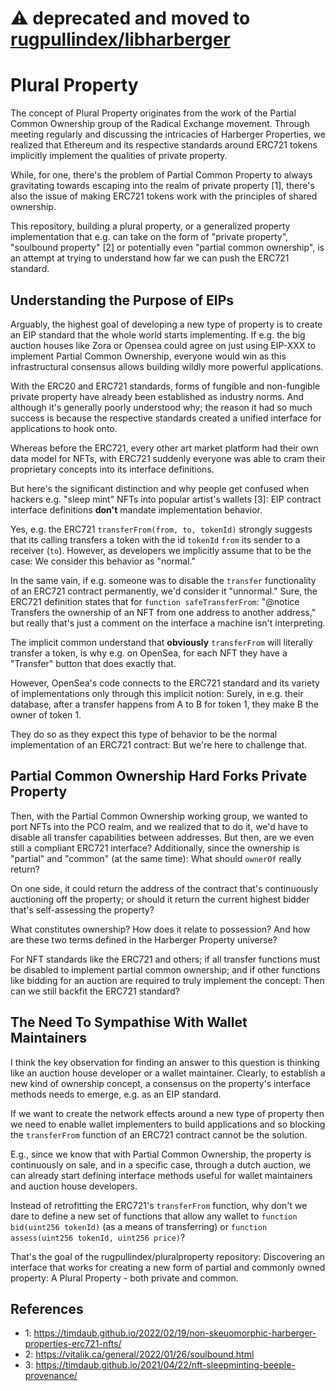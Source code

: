 # ⚠️ deprecated and moved to [rugpullindex/libharberger](https://github.com/rugpullindex/libharberger)
# Plural Property

The concept of Plural Property originates from the work of the Partial Common
Ownership group of the Radical Exchange movement. Through meeting regularly and
discussing the intricacies of Harberger Properties, we realized that Ethereum
and its respective standards around ERC721 tokens implicitly implement the
qualities of private property.

While, for one, there's the problem of Partial Common Property to always
gravitating towards escaping into the realm of private property [1], there's
also the issue of making ERC721 tokens work with the principles of shared
ownership.

This repository, building a plural property, or a generalized property
implementation that e.g. can take on the form of "private property", "soulbound
property" [2] or potentially even "partial common ownership", is an attempt at
trying to understand how far we can push the ERC721 standard.

## Understanding the Purpose of EIPs

Arguably, the highest goal of developing a new type of property is to create an
EIP standard that the whole world starts implementing. If e.g. the big auction
houses like Zora or Opensea could agree on just using EIP-XXX to implement
Partial Common Ownership, everyone would win as this infrastructural consensus
allows building wildly more powerful applications.

With the ERC20 and ERC721 standards, forms of fungible and non-fungible private
property have already been established as industry norms. And although it's
generally poorly understood why; the reason it had so much success is because
the respective standards created a unified interface for applications to hook
onto.

Whereas before the ERC721, every other art market platform had their own data
model for NFTs, with ERC721 suddenly everyone was able to cram their
proprietary concepts into its interface definitions.

But here's the significant distinction and why people get confused when hackers
e.g. "sleep mint" NFTs into popular artist's wallets [3]: EIP contract
interface definitions **don't** mandate implementation behavior.

Yes, e.g. the ERC721 `transferFrom(from, to, tokenId)` strongly suggests that
its calling transfers a token with the id `tokenId` `from` its sender to a
receiver (`to`). However, as developers we implicitly assume that to be the
case: We consider this behavior as "normal."

In the same vain, if e.g. someone was to disable the `transfer` functionality
of an ERC721 contract permanently, we'd consider it "unnormal." Sure, the
ERC721 definition states that for `function safeTransferFrom`: "@notice
Transfers the ownership of an NFT from one address to another address," but
really that's just a comment on the interface a machine isn't interpreting.

The implicit common understand that **obviously** `transferFrom` will literally
transfer a token, is why e.g. on OpenSea, for each NFT they have a "Transfer"
button that does exactly that.

However, OpenSea's code connects to the ERC721 standard and its variety of
implementations only through this implicit notion: Surely, in e.g. their
database, after a transfer happens from A to B for token 1, they make B the
owner of token 1.

They do so as they expect this type of behavior to be the normal implementation
of an ERC721 contract: But we're here to challenge that.

## Partial Common Ownership Hard Forks Private Property

Then, with the Partial Common Ownership working group, we wanted to port NFTs
into the PCO realm, and we realized that to do it, we'd have to disable all
transfer capabilities between addresses. But then, are we even still a
compliant ERC721 interface? Additionally, since the ownership is "partial" and
"common" (at the same time): What should `ownerOf` really return?

On one side, it could return the address of the contract that's continuously
auctioning off the property; or should it return the current highest bidder
that's self-assessing the property?

What constitutes ownership? How does it relate to possession? And how are these
two terms defined in the Harberger Property universe?

For NFT standards like the ERC721 and others; if all transfer functions must be
disabled to implement partial common ownership; and if other functions like
bidding for an auction are required to truly implement the concept: Then can we
still backfit the ERC721 standard?

## The Need To Sympathise With Wallet Maintainers

I think the key observation for finding an answer to this question is thinking
like an auction house developer or a wallet maintainer. Clearly, to establish a
new kind of ownership concept, a consensus on the property's interface methods
needs to emerge, e.g. as an EIP standard.

If we want to create the network effects around a new type of property then we
need to enable wallet implementers to build applications and so blocking the
`transferFrom` function of an ERC721 contract cannot be the solution.

E.g., since we know that with Partial Common Ownership, the property is
continuously on sale, and in a specific case, through a dutch auction, we can
already start defining interface methods useful for wallet maintainers and
auction house developers.

Instead of retrofitting the ERC721's `transferFrom` function, why don't we dare
to define a new set of functions that allow any wallet to `function bid(uint256 tokenId)` (as a means of transferring) or `function assess(uint256 tokenId, uint256 price)`?

That's the goal of the rugpullindex/pluralproperty repository: Discovering an
interface that works for creating a new form of partial and commonly owned
property: A Plural Property - both private and common.

## References

- 1: https://timdaub.github.io/2022/02/19/non-skeuomorphic-harberger-properties-erc721-nfts/
- 2: https://vitalik.ca/general/2022/01/26/soulbound.html
- 3: https://timdaub.github.io/2021/04/22/nft-sleepminting-beeple-provenance/
